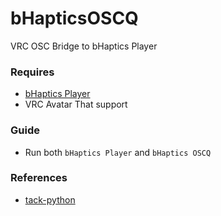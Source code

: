 # bHapticsOSCQ

VRC OSC Bridge to bHaptics Player

### Requires
* [bHaptics Player](https://github.com/kiwon0319/bHapticsOSCQ)
* VRC Avatar That support

### Guide
* Run both `bHaptics Player` and `bHaptics OSCQ`

### References
* [tack-python](https://github.com/kiwon0319/bHapticsOSCQ)

